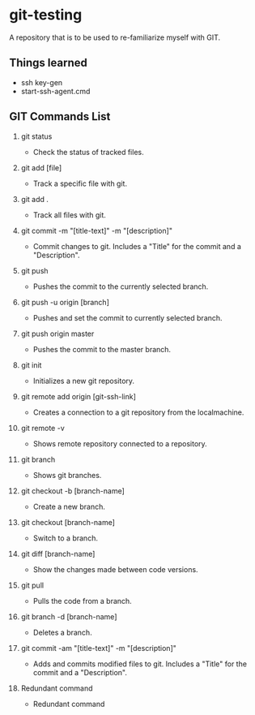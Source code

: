 # git-testing
A repository that is to be used to re-familiarize myself with GIT.

## Things learned
- ssh key-gen
- start-ssh-agent.cmd

## GIT Commands List
1. git status
    - Check the status of tracked files. 

2. git add [file]
    - Track a specific file with git. 

3. git add .
    - Track all files with git. 

4. git commit -m "[title-text]" -m "[description]"
    - Commit changes to git. Includes a "Title" for the commit and a "Description".

5. git push
    - Pushes the commit to the currently selected branch. 

6. git push -u origin [branch]
    - Pushes and set the commit to currently selected branch. 

7. git push origin master
    - Pushes the commit to the master branch. 

8. git init
    - Initializes a new git repository. 

8. git remote add origin [git-ssh-link]
    - Creates a connection to a git repository from the localmachine. 

9. git remote -v
    - Shows remote repository connected to a repository. 

10. git branch
    - Shows git branches.

11. git checkout -b [branch-name]
    - Create a new branch. 

12. git checkout [branch-name]
    - Switch to a branch. 

13. git diff [branch-name]
    - Show the changes made between code versions. 

14. git pull
    - Pulls the code from a branch. 

15. git branch -d [branch-name]
    - Deletes a branch.

16. git commit -am "[title-text]" -m "[description]"
    - Adds and commits modified files to git. Includes a "Title" for the commit and a "Description".

14. Redundant command
    - Redundant command

